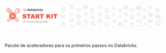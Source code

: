 <img src='https://github.com/Databricks-BR/startkit/raw/main/images/startkit_head.png'></img>


</br></br>
Pacote de aceleradores para os primeiros passos no Databricks.
